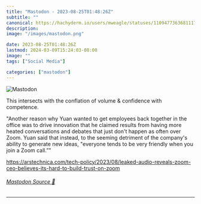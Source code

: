 ```yaml
---
title: "Mastodon - 2023-08-25T01:48:26Z"
subtitle: ""
canonical: https://hachyderm.io/users/mweagle/statuses/110947736368111759
description:
image: "/images/mastodon.png"

date: 2023-08-25T01:48:26Z
lastmod: 2024-03-09T15:24:03-08:00
image: ""
tags: ["Social Media"]

categories: ["mastodon"]
---
```

![Mastodon](/images/mastodon.png)

<p>This intersects with the conflation of volume &amp; confidence with competence. </p><p>&quot;Another reason why Yuan wanted to get employees back together in the office was to drive innovation that he claimed results from having more heated conversations and debates that just don&#39;t happen as often over Zoom. Yuan said that instead, to the seeming detriment of the company&#39;s ability to generate new ideas, &quot;everyone tends to be very friendly when you join a Zoom call.””</p><p><a href="https://arstechnica.com/tech-policy/2023/08/leaked-audio-reveals-zoom-ceo-believes-its-hard-to-build-trust-on-zoom" target="_blank" rel="nofollow noopener noreferrer" translate="no"><span class="invisible">https://</span><span class="ellipsis">arstechnica.com/tech-policy/20</span><span class="invisible">23/08/leaked-audio-reveals-zoom-ceo-believes-its-hard-to-build-trust-on-zoom</span></a></p>


###### [Mastodon Source 🐘](https://hachyderm.io/@mweagle/110947736368111759)

___
